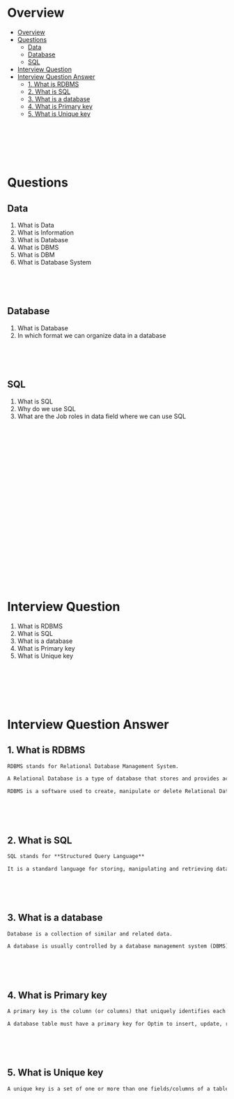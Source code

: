 # Overview

- [Overview](#overview)
- [Questions](#questions)
  - [Data](#data)
  - [Database](#database)
  - [SQL](#sql)
- [Interview Question](#interview-question)
- [Interview Question Answer](#interview-question-answer)
  - [1. What is RDBMS](#1-what-is-rdbms)
  - [2. What is SQL](#2-what-is-sql)
  - [3. What is a database](#3-what-is-a-database)
  - [4. What is Primary key](#4-what-is-primary-key)
  - [5. What is Unique key](#5-what-is-unique-key)

&nbsp;

&nbsp;

&nbsp;

# Questions

## Data

1. What is Data
2. What is Information
3. What is Database
4. What is DBMS
5. What is DBM
6. What is Database System

&nbsp;

&nbsp;

## Database

1. What is Database
2. In which format we can organize data in a database

&nbsp;

&nbsp;

## SQL

1. What is SQL
2. Why do we use SQL
3. What are the Job roles in data field where we can use SQL

&nbsp;

&nbsp;

&nbsp;

&nbsp;

&nbsp;

&nbsp;

&nbsp;

&nbsp;

&nbsp;

&nbsp;

&nbsp;

&nbsp;

# Interview Question

1. What is RDBMS
2. What is SQL
3. What is a database
4. What is Primary key
5. What is Unique key

&nbsp;

&nbsp;

&nbsp;

# Interview Question Answer

## 1. What is RDBMS

```md
RDBMS stands for Relational Database Management System.

A Relational Database is a type of database that stores and provides access to data points that are related to each other.

RDBMS is a software used to create, manipulate or delete Relational Database
```

&nbsp;

&nbsp;

## 2. What is SQL

```md
SQL stands for **Structured Query Language**

It is a standard language for storing, manipulating and retrieving database
```

&nbsp;

&nbsp;

## 3. What is a database

```md
Database is a collection of similar and related data.

A database is usually controlled by a database management system (DBMS)
```

&nbsp;

&nbsp;

## 4. What is Primary key

```md
A primary key is the column (or columns) that uniquely identifies each row in a database table.

A database table must have a primary key for Optim to insert, update, restore, or delete data from a database table. Optim uses primary keys that are defined to the database.
```

&nbsp;

&nbsp;

## 5. What is Unique key

```md
A unique key is a set of one or more than one fields/columns of a table that uniquely identify a record in a database table.
```

&nbsp;

&nbsp;

&nbsp;

&nbsp;

&nbsp;

&nbsp;

&nbsp;
